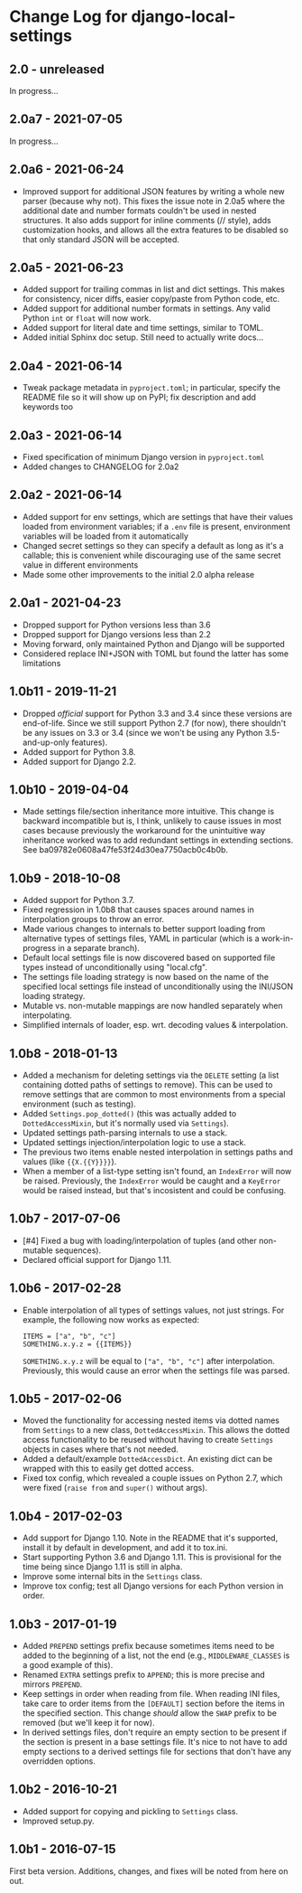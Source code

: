# Change Log for django-local-settings

## 2.0 - unreleased

In progress...

## 2.0a7 - 2021-07-05

In progress...

## 2.0a6 - 2021-06-24

- Improved support for additional JSON features by writing a whole new
  parser (because why not). This fixes the issue note in 2.0a5 where
  the additional date and number formats couldn't be used in nested
  structures. It also adds support for inline comments (// style), adds
  customization hooks, and allows all the extra features to be disabled
  so that only standard JSON will be accepted.

## 2.0a5 - 2021-06-23

- Added support for trailing commas in list and dict settings. This
  makes for consistency, nicer diffs, easier copy/paste from Python
  code, etc.
- Added support for additional number formats in settings. Any valid
  Python `int` or `float` will now work.
- Added support for literal date and time settings, similar to TOML.
- Added initial Sphinx doc setup. Still need to actually write docs...

## 2.0a4 - 2021-06-14

- Tweak package metadata in `pyproject.toml`; in particular, specify the
  README file so it will show up on PyPI; fix description and add
  keywords too

## 2.0a3 - 2021-06-14

- Fixed specification of minimum Django version in `pyproject.toml`
- Added changes to CHANGELOG for 2.0a2

## 2.0a2 - 2021-06-14

- Added support for env settings, which are settings that have their
  values loaded from environment variables; if a `.env` file is present,
  environment variables will be loaded from it automatically
- Changed secret settings so they can specify a default as long as it's
  a callable; this is convenient while discouraging use of the same
  secret value in different environments
- Made some other improvements to the initial 2.0 alpha release

## 2.0a1 - 2021-04-23

- Dropped support for Python versions less than 3.6
- Dropped support for Django versions less than 2.2
- Moving forward, only maintained Python and Django will be supported
- Considered replace INI+JSON with TOML but found the latter has some
  limitations

## 1.0b11 - 2019-11-21

- Dropped *official* support for Python 3.3 and 3.4 since these versions are
  end-of-life. Since we still support Python 2.7 (for now), there shouldn't be
  any issues on 3.3 or 3.4 (since we won't be using any Python 3.5-and-up-only
  features).
- Added support for Python 3.8.
- Added support for Django 2.2.

## 1.0b10 - 2019-04-04

- Made settings file/section inheritance more intuitive. This change is
  backward incompatible but is, I think, unlikely to cause issues in
  most cases because previously the workaround for the unintuitive way
  inheritance worked was to add redundant settings in extending
  sections. See ba09782e0608a47fe53f24d30ea7750acb0c4b0b.

## 1.0b9 - 2018-10-08

- Added support for Python 3.7.
- Fixed regression in 1.0b8 that causes spaces around names in
  interpolation groups to throw an error.
- Made various changes to internals to better support loading from alternative
  types of settings files, YAML in particular (which is a work-in-progress in
  a separate branch).
- Default local settings file is now discovered based on supported file
  types instead of unconditionally using "local.cfg".
- The settings file loading strategy is now based on the name of the specified
  local settings file instead of unconditionally using the INI/JSON loading
  strategy.
- Mutable vs. non-mutable mappings are now handled separately when
  interpolating.
- Simplified internals of loader, esp. wrt. decoding values & interpolation.

## 1.0b8 - 2018-01-13

- Added a mechanism for deleting settings via the `DELETE` setting (a
  list containing dotted paths of settings to remove). This can be used
  to remove settings that are common to most environments from a special
  environment (such as testing).
- Added `Settings.pop_dotted()` (this was actually added to
  `DottedAccessMixin`, but it's normally used via `Settings`).
- Updated settings path-parsing internals to use a stack.
- Updated settings injection/interpolation logic to use a stack.
- The previous two items enable nested interpolation in settings paths
  and values (like `{{X.{{Y}}}}`).
- When a member of a list-type setting isn't found, an `IndexError` will
  now be raised. Previously, the `IndexError` would be caught and
  a `KeyError` would be raised instead, but that's incosistent and could
  be confusing.

## 1.0b7 - 2017-07-06

- [#4] Fixed a bug with loading/interpolation of tuples (and other non-mutable
  sequences).
- Declared official support for Django 1.11.

## 1.0b6 - 2017-02-28

- Enable interpolation of all types of settings values, not just strings. For
  example, the following now works as expected:

      ITEMS = ["a", "b", "c"]
      SOMETHING.x.y.z = {{ITEMS}}

  `SOMETHING.x.y.z` will be equal to `["a", "b", "c"]` after interpolation.
  Previously, this would cause an error when the settings file was parsed.

## 1.0b5 - 2017-02-06

- Moved the functionality for accessing nested items via dotted names
  from `Settings` to a new class, `DottedAccessMixin`. This allows the
  dotted access functionality to be reused without having to create
  `Settings` objects in cases where that's not needed.
- Added a default/example `DottedAccessDict`. An existing dict can be
  wrapped with this to easily get dotted access.
- Fixed tox config, which revealed a couple issues on Python 2.7, which
  were fixed (`raise from` and `super()` without args).

## 1.0b4 - 2017-02-03

- Add support for Django 1.10. Note in the README that it's supported, install
  it by default in development, and add it to tox.ini.
- Start supporting Python 3.6 and Django 1.11. This is provisional for the time
  being since Django 1.11 is still in alpha.
- Improve some internal bits in the `Settings` class.
- Improve tox config; test all Django versions for each Python version in order.

## 1.0b3 - 2017-01-19

- Added `PREPEND` settings prefix because sometimes items need to be added to
  the beginning of a list, not the end (e.g., `MIDDLEWARE_CLASSES` is a good
  example of this).
- Renamed `EXTRA` settings prefix to `APPEND`; this is more precise and mirrors
  `PREPEND`.
- Keep settings in order when reading from file. When reading INI files, take
  care to order items from the `[DEFAULT]` section before the items in the
  specified section. This change *should* allow the `SWAP` prefix to be
  removed (but we'll keep it for now).
- In derived settings files, don't require an empty section to be present if
  the section is present in a base settings file. It's nice to not have to add
  empty sections to a derived settings file for sections that don't have any
  overridden options.

## 1.0b2 - 2016-10-21

- Added support for copying and pickling to `Settings` class.
- Improved setup.py.

## 1.0b1 - 2016-07-15

First beta version. Additions, changes, and fixes will be noted from here on
out.
